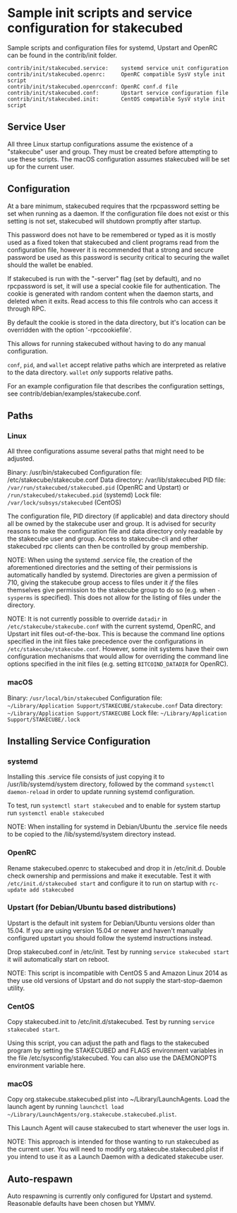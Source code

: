Sample init scripts and service configuration for stakecubed
==========================================================

Sample scripts and configuration files for systemd, Upstart and OpenRC
can be found in the contrib/init folder.

    contrib/init/stakecubed.service:    systemd service unit configuration
    contrib/init/stakecubed.openrc:     OpenRC compatible SysV style init script
    contrib/init/stakecubed.openrcconf: OpenRC conf.d file
    contrib/init/stakecubed.conf:       Upstart service configuration file
    contrib/init/stakecubed.init:       CentOS compatible SysV style init script

Service User
---------------------------------

All three Linux startup configurations assume the existence of a "stakecube" user
and group.  They must be created before attempting to use these scripts.
The macOS configuration assumes stakecubed will be set up for the current user.

Configuration
---------------------------------

At a bare minimum, stakecubed requires that the rpcpassword setting be set
when running as a daemon.  If the configuration file does not exist or this
setting is not set, stakecubed will shutdown promptly after startup.

This password does not have to be remembered or typed as it is mostly used
as a fixed token that stakecubed and client programs read from the configuration
file, however it is recommended that a strong and secure password be used
as this password is security critical to securing the wallet should the
wallet be enabled.

If stakecubed is run with the "-server" flag (set by default), and no rpcpassword is set,
it will use a special cookie file for authentication. The cookie is generated with random
content when the daemon starts, and deleted when it exits. Read access to this file
controls who can access it through RPC.

By default the cookie is stored in the data directory, but it's location can be overridden
with the option '-rpccookiefile'.

This allows for running stakecubed without having to do any manual configuration.

`conf`, `pid`, and `wallet` accept relative paths which are interpreted as
relative to the data directory. `wallet` *only* supports relative paths.

For an example configuration file that describes the configuration settings,
see contrib/debian/examples/stakecube.conf.

Paths
---------------------------------

### Linux

All three configurations assume several paths that might need to be adjusted.

Binary:              /usr/bin/stakecubed
Configuration file:  /etc/stakecube/stakecube.conf
Data directory:      /var/lib/stakecubed
PID file:            `/var/run/stakecubed/stakecubed.pid` (OpenRC and Upstart) or `/run/stakecubed/stakecubed.pid` (systemd)
Lock file:           `/var/lock/subsys/stakecubed` (CentOS)

The configuration file, PID directory (if applicable) and data directory
should all be owned by the stakecube user and group.  It is advised for security
reasons to make the configuration file and data directory only readable by the
stakecube user and group.  Access to stakecube-cli and other stakecubed rpc clients
can then be controlled by group membership.

NOTE: When using the systemd .service file, the creation of the aforementioned
directories and the setting of their permissions is automatically handled by
systemd. Directories are given a permission of 710, giving the stakecube group
access to files under it _if_ the files themselves give permission to the
stakecube group to do so (e.g. when `-sysperms` is specified). This does not allow
for the listing of files under the directory.

NOTE: It is not currently possible to override `datadir` in
`/etc/stakecube/stakecube.conf` with the current systemd, OpenRC, and Upstart init
files out-of-the-box. This is because the command line options specified in the
init files take precedence over the configurations in
`/etc/stakecube/stakecube.conf`. However, some init systems have their own
configuration mechanisms that would allow for overriding the command line
options specified in the init files (e.g. setting `BITCOIND_DATADIR` for
OpenRC).

### macOS

Binary:              `/usr/local/bin/stakecubed`
Configuration file:  `~/Library/Application Support/STAKECUBE/stakecube.conf`
Data directory:      `~/Library/Application Support/STAKECUBE`
Lock file:           `~/Library/Application Support/STAKECUBE/.lock`

Installing Service Configuration
-----------------------------------

### systemd

Installing this .service file consists of just copying it to
/usr/lib/systemd/system directory, followed by the command
`systemctl daemon-reload` in order to update running systemd configuration.

To test, run `systemctl start stakecubed` and to enable for system startup run
`systemctl enable stakecubed`

NOTE: When installing for systemd in Debian/Ubuntu the .service file needs to be copied to the /lib/systemd/system directory instead.

### OpenRC

Rename stakecubed.openrc to stakecubed and drop it in /etc/init.d.  Double
check ownership and permissions and make it executable.  Test it with
`/etc/init.d/stakecubed start` and configure it to run on startup with
`rc-update add stakecubed`

### Upstart (for Debian/Ubuntu based distributions)

Upstart is the default init system for Debian/Ubuntu versions older than 15.04. If you are using version 15.04 or newer and haven't manually configured upstart you should follow the systemd instructions instead.

Drop stakecubed.conf in /etc/init.  Test by running `service stakecubed start`
it will automatically start on reboot.

NOTE: This script is incompatible with CentOS 5 and Amazon Linux 2014 as they
use old versions of Upstart and do not supply the start-stop-daemon utility.

### CentOS

Copy stakecubed.init to /etc/init.d/stakecubed. Test by running `service stakecubed start`.

Using this script, you can adjust the path and flags to the stakecubed program by
setting the STAKECUBED and FLAGS environment variables in the file
/etc/sysconfig/stakecubed. You can also use the DAEMONOPTS environment variable here.

### macOS

Copy org.stakecube.stakecubed.plist into ~/Library/LaunchAgents. Load the launch agent by
running `launchctl load ~/Library/LaunchAgents/org.stakecube.stakecubed.plist`.

This Launch Agent will cause stakecubed to start whenever the user logs in.

NOTE: This approach is intended for those wanting to run stakecubed as the current user.
You will need to modify org.stakecube.stakecubed.plist if you intend to use it as a
Launch Daemon with a dedicated stakecube user.

Auto-respawn
-----------------------------------

Auto respawning is currently only configured for Upstart and systemd.
Reasonable defaults have been chosen but YMMV.
